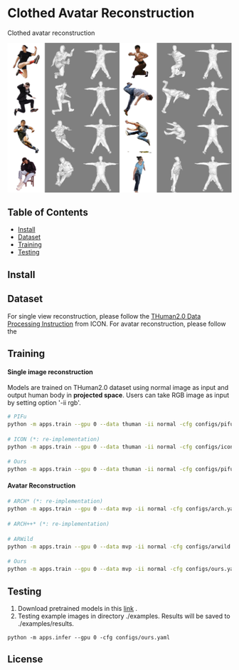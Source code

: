 # Clothed Avatar Reconstruction  
 
  
Clothed avatar reconstruction 
 
![Test Results](asset/image.png)
 
## Table of Contents 
- [Install](#install)
- [Dataset](#Dataset)  
- [Training](#Training)   
- [Testing](#Testing)   

## Install   

## Dataset 
For single view reconstruction, please follow the [THuman2.0 Data Processing Instruction](https://github.com/YuliangXiu/ICON/blob/master/docs/dataset.md) from ICON.
For avatar reconstruction, please follow the 

## Training 

#### Single image reconstruction 
Models are trained on THuman2.0 dataset using normal image as input and output human body in **projected
space**. Users can take RGB image as input by setting option '-ii rgb'. 
```bash
# PIFu  
python -m apps.train --gpu 0 --data thuman -ii normal -cfg configs/pifu.yaml  

# ICON (*: re-implementation)
python -m apps.train --gpu 0 --data thuman -ii normal -cfg configs/icon.yaml  

# Ours 
python -m apps.train --gpu 0 --data thuman -ii normal -cfg configs/pifu-sdf.yaml   
```

#### Avatar Reconstruction 
```bash  
# ARCH* (*: re-implementation)
python -m apps.train --gpu 0 --data mvp -ii normal -cfg configs/arch.yaml  

# ARCH++* (*: re-implementation)

# ARWild 
python -m apps.train --gpu 0 --data mvp -ii normal -cfg configs/arwild.yaml  

# Ours 
python -m apps.train --gpu 0 --data mvp -ii normal -cfg configs/ours.yaml  
```

## Testing  
1. Download pretrained models in this [link]() . 
2. Testing example images in directory ./examples. Results will be saved to ./examples/results.
``` 
python -m apps.infer --gpu 0 -cfg configs/ours.yaml  
```

## License